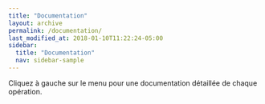 ```yaml
---
title: "Documentation"
layout: archive
permalink: /documentation/
last_modified_at: 2018-01-10T11:22:24-05:00
sidebar:
  title: "Documentation"
  nav: sidebar-sample
---
```


Cliquez à gauche sur le menu pour une documentation détaillée de chaque opération.

